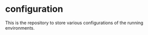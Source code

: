 # configuration

This is the repository to store various configurations of the running environments.
